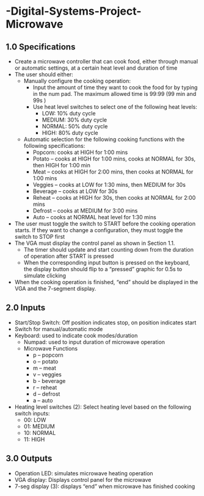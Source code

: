 # -Digital-Systems-Project-Microwave

## 1.0 Specifications
+ Create a microwave controller that can cook food, either through manual or automatic settings, at a certain heat level and duration of time
+ The user should either:
  - Manually configure the cooking operation:
    - Input the amount of time they want to cook the food for by typing in the num pad. The maximum allowed time is 99:99 (99 min and 99s )
    - Use heat level switches to select one of the following heat levels:
      - LOW: 10% duty cycle
      - MEDIUM: 30% duty cycle
      - NORMAL: 50% duty cycle
      - HIGH: 80% duty cycle
   - Automatic selection for the following cooking functions with the following specifications:
     - Popcorn: cooks at HIGH for 1:00 mins
     - Potato – cooks at HIGH for 1:00 mins, cooks at NORMAL for 30s, then HIGH for 1:00 min
     - Meat – cooks at HIGH for 2:00 mins, then cooks at NORMAL for 1:00 mins
     - Veggies – cooks at LOW for 1:30 mins, then MEDIUM for 30s
     - Beverage – cooks at LOW for 30s
     - Reheat – cooks at HIGH for 30s, then cooks at NORMAL for 2:00 mins
     - Defrost – cooks at MEDIUM for 3:00 mins
     - Auto – cooks at NORMAL heat level for 1:30 mins
+ The user must toggle the switch to START before the cooking operation starts. If they want to change a configuration, they must toggle the switch to STOP first
+ The VGA must display the control panel as shown in Section 1.1.
  - The timer should update and start counting down from the duration of operation after START is pressed
  - When the corresponding input button is pressed on the keyboard, the display button should flip to a “pressed” graphic for 0.5s to simulate clicking
+ When the cooking operation is finished, “end” should be displayed in the VGA and the 7-segment display.
 
## 2.0  Inputs
+ Start/Stop Switch: Off position indicates stop, on position indicates start
+ Switch for manual/automatic mode
+ Keyboard: used to indicate cook modes/duration
  - Numpad: used to input duration of microwave operation
  - Microwave Functions
    - p – popcorn
    - o – potato
    - m – meat
    - v – veggies
    - b - beverage
    - r – reheat
    - d – defrost
    - a – auto
+ Heating level switches (2): Select heating level based on the following switch inputs:
  - 00: LOW
  - 01: MEDIUM
  - 10: NORMAL
  - 11: HIGH
    
## 3.0 Outputs
+ Operation LED: simulates microwave heating operation
+ VGA display: Displays control panel for the microwave
+	7-seg display (3): displays “end” when microwave has finished cooking
